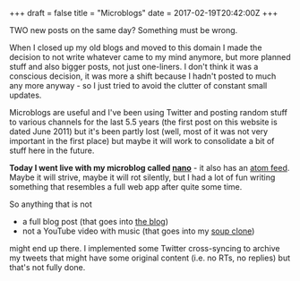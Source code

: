 +++
draft = false
title = "Microblogs"
date = 2017-02-19T20:42:00Z
+++

TWO new posts on the same day? Something must be wrong.

When I closed up my old blogs and moved to this domain I made the decision
to not write whatever came to my mind anymore, but more planned stuff and also
bigger posts, not just one-liners. I don't think it was a conscious decision,
it was more a shift because I hadn't posted to much any more anyway - so I
just tried to avoid the clutter of constant small updates.

Microblogs are useful and I've been using Twitter and posting random stuff to
various channels for the last 5.5 years (the first post on this website is
dated June 2011) but it's been partly lost (well, most of it was not very
important in the first place) but maybe it will work to consolidate a bit of
stuff here in the future.

<strong>Today I went live with my microblog called [nano](http://f5n.org/nano)</strong> -
it also has an [atom feed](http://f5n.org/meta/nano). Maybe it will strive,
maybe it will rot silently, but I had a lot of fun writing something that
resembles a full web app after quite some time.

So anything that is not

  * a full blog post (that goes into [the blog](http://f5n.org/blog))
  * not a YouTube video with music (that goes into my [soup clone](http://paranoia.eu.org))

might end up there. I implemented some Twitter cross-syncing to archive my
tweets that might have some original content (i.e. no RTs, no replies) but
that's not fully done.
